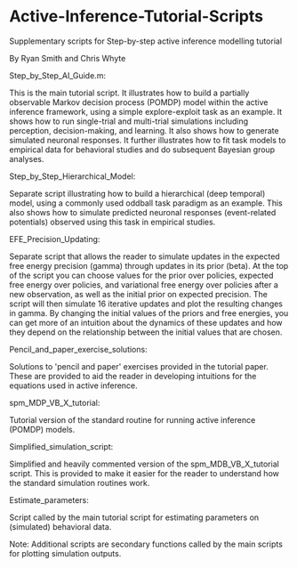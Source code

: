 # Active-Inference-Tutorial-Scripts

Supplementary scripts for Step-by-step active inference modelling tutorial

By Ryan Smith and Chris Whyte

Step_by_Step_AI_Guide.m: 

This is the main tutorial script. It illustrates how to build a partially observable Markov decision process (POMDP) model within the active inference framework, using  a simple explore-exploit task as an example. It shows how to run single-trial and multi-trial simulations including perception, decision-making, and learning. It also shows how to generate simulated neuronal responses. It further illustrates how to fit task models to empirical data for behavioral studies and do subsequent Bayesian group analyses.

Step_by_Step_Hierarchical_Model:

Separate script illustrating how to build a hierarchical (deep temporal) model, using a commonly used oddball task paradigm as an example. This also shows how to simulate predicted neuronal responses (event-related potentials) observed using this task in empirical studies.

EFE_Precision_Updating:

Separate script that allows the reader to simulate updates in the expected free energy precision (gamma) through updates in its prior (beta). At the top of the script you can choose values for the prior over policies, expected free energy over policies, and variational free energy over policies after a new observation, as well as the initial prior on expected precision. The script will then simulate 16 iterative updates and plot the resulting changes in gamma. By changing the initial values of the priors and free energies, you can get more of an intuition about the dynamics of these updates and how they depend on the relationship between the initial values that are chosen.

Pencil_and_paper_exercise_solutions:

Solutions to 'pencil and paper' exercises provided in the tutorial paper. These are provided to aid the reader in developing intuitions for the equations used in active inference.

spm_MDP_VB_X_tutorial:

Tutorial version of the standard routine for running active inference (POMDP) models.

Simplified_simulation_script:

Simplified and heavily commented version of the spm_MDB_VB_X_tutorial script. This is provided to make it easier for the reader to understand how the standard simulation routines work.

Estimate_parameters: 

Script called by the main tutorial script for estimating parameters on (simulated) behavioral data.

Note: Additional scripts are secondary functions called by the main scripts for plotting simulation outputs.
